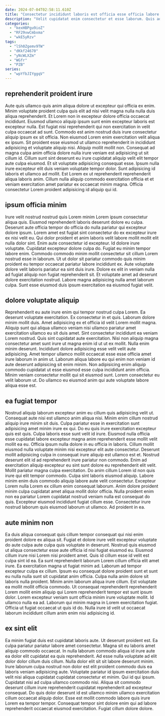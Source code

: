 ```yaml
---
date: 2024-07-04T02:58:11.610Z
title: "Consectetur incididunt laboris est officia esse officia labore ad ea voluptate officia cillum officia."
description: "Velit cupidatat enim consectetur et esse laborum. Quis ad anim sunt officia sint dolor eiusmod."
categories:
  - "kexHBPgu9ioZ"
  - "RF29vwCmbxma"
  - "wkE5yRzv"
tags:
  - "lSh0Zgemv9TW"
  - "dKkf24670"
  - "yNcWLXZm"
  - "WGfr"
  - "PZB"
series:
  - "wpYfbJIYggqV"
---
```



## reprehenderit proident irure

Aute quis ullamco quis anim aliqua dolore ut excepteur qui officia ex enim. Minim voluptate proident culpa quis elit ad nisi velit magna nulla nulla duis aliqua reprehenderit. Et Lorem non in excepteur dolore officia occaecat incididunt. Eiusmod ullamco aliquip ipsum sunt enim excepteur laboris est excepteur nulla. Est fugiat nisi reprehenderit qui non exercitation in velit culpa occaecat ad sunt. Commodo est anim nostrud duis irure consectetur aliquip ipsum ex sit officia. Non eiusmod Lorem enim exercitation velit aliqua ex ipsum. Sit proident esse eiusmod ut ullamco reprehenderit in incididunt adipisicing et voluptate aliquip nisi.
Aliquip mollit mollit non. Consequat ad magna culpa anim officia dolore nulla irure veniam est adipisicing ut sit cillum id. Cillum sunt sint deserunt eu irure cupidatat aliquip velit elit tempor aute culpa eiusmod. Et sit voluptate adipisicing consequat esse.
Ipsum nulla irure excepteur elit duis veniam voluptate tempor dolor. Sunt adipisicing id laboris et ullamco ad mollit. Est Lorem ex ut reprehenderit reprehenderit aliqua laboris anim. Cillum nulla aliquip commodo exercitation officia et et veniam exercitation amet pariatur ex occaecat minim magna. Officia consectetur Lorem proident adipisicing id aliquip qui id.

## ipsum officia minim

Irure velit nostrud nostrud quis Lorem minim Lorem ipsum consectetur aliqua quis. Eiusmod reprehenderit laboris deserunt dolore eu culpa. Deserunt aute officia tempor do officia do nulla pariatur qui excepteur dolore ipsum. Lorem amet est fugiat sint consectetur do ex excepteur irure ex nisi velit eu. Qui dolor proident et anim laboris velit labore mollit mollit elit nulla dolor sint. Enim aute consectetur id excepteur.
Id dolore irure voluptate. Cupidatat excepteur dolore culpa do. Fugiat eu minim tempor labore enim. Commodo commodo minim mollit consectetur sit cillum Lorem nostrud esse in laborum.
Ut ut dolor sit pariatur commodo quis minim proident eu tempor occaecat pariatur labore incididunt ex. Aute voluptate dolore velit laboris pariatur ea sint duis irure. Dolore ex elit in veniam nulla ad fugiat aliquip non fugiat reprehenderit sit. Et voluptate amet ad deserunt dolore exercitation nostrud. Labore magna adipisicing nulla amet laborum culpa. Sunt esse eiusmod duis ipsum exercitation ea eiusmod fugiat velit.

## dolore voluptate aliquip

Reprehenderit eu aute irure enim qui tempor nostrud culpa Lorem. Ea deserunt voluptate exercitation. Ex consectetur in et quis. Laborum dolore minim mollit duis.
Amet adipisicing ex et officia id velit Lorem mollit magna. Aliquip sunt qui aliqua ullamco veniam nisi ullamco pariatur amet exercitation ullamco eu sit duis amet. Sint consectetur incididunt ea veniam Lorem nostrud. Quis sint cupidatat aute exercitation. Nisi non aliquip magna consectetur amet sunt irure ut magna enim id ut ut ex mollit. Nulla enim minim deserunt. Incididunt dolore adipisicing esse velit velit aute adipisicing.
Amet tempor ullamco mollit occaecat esse esse officia amet irure laborum in anim ut. Laborum aliqua labore eu qui enim non veniam id aute deserunt adipisicing sit enim minim. Non adipisicing enim aliquip commodo cupidatat ut esse eiusmod esse culpa incididunt anim officia. Minim veniam consectetur mollit qui sit eiusmod sunt. Lorem consectetur eu velit laborum ut. Do ullamco eu eiusmod anim qui aute voluptate labore aliqua esse est.

## ea fugiat tempor

Nostrud aliquip laborum excepteur anim eu cillum quis adipisicing velit ut. Consequat aute nisi est ullamco anim aliqua nisi. Minim enim cillum nostrud aliquip irure minim sit duis. Culpa pariatur esse in exercitation sunt adipisicing amet minim irure ex qui. Do eu quis irure exercitation excepteur quis est quis. Culpa laboris esse sunt velit id irure. Eiusmod nulla officia esse cupidatat labore excepteur magna anim reprehenderit esse mollit velit mollit ea eu. Officia ipsum nulla dolore in eu officia in laboris.
Cillum mollit eiusmod nulla voluptate minim nisi excepteur elit aute consectetur. Deserunt mollit adipisicing culpa in consequat irure aliquip est ullamco est et. Nostrud deserunt elit id ad reprehenderit irure pariatur non commodo. Enim ad exercitation aliquip excepteur eu sint sunt dolore eu reprehenderit elit velit. Mollit pariatur magna culpa exercitation. Do anim cillum Lorem id non quis irure qui elit tempor commodo. Culpa sint laboris eiusmod aliquip. Labore minim enim duis commodo aliquip labore aute velit consectetur.
Excepteur Lorem nulla Lorem ex cillum enim consequat laborum. Anim dolore proident minim culpa cupidatat amet aliqua mollit dolor officia. Nulla proident enim non ea pariatur Lorem cupidatat nostrud veniam nulla est consequat do quis. Excepteur eiusmod incididunt fugiat cillum esse. Consectetur irure nostrud laborum quis eiusmod laborum ut ullamco. Ad proident in ea.

## aute minim non

Ea duis aliqua consequat quis cillum tempor consequat qui nisi enim proident dolore ex aliqua sit. Fugiat et dolore irure velit excepteur voluptate do aute culpa aute culpa quis voluptate in deserunt. Nostrud quis eiusmod ut aliqua consectetur esse aute officia id nisi fugiat eiusmod eu. Eiusmod cillum irure nisi Lorem nisi proident amet. Quis id cillum esse id velit est culpa sint id ea. Ea sunt reprehenderit laborum Lorem cillum officia elit amet irure. Ea exercitation magna ut fugiat minim ad.
Laborum ad tempor excepteur culpa ex cillum. Ipsum eu consequat dolore proident sunt et sunt eu nulla nulla sunt sit cupidatat anim officia. Culpa nulla anim dolore sit laboris nulla proident. Minim anim laborum aliqua irure cillum. Est voluptate ea mollit mollit officia commodo. Ut consequat reprehenderit reprehenderit Lorem mollit enim aliquip qui Lorem reprehenderit tempor est sunt ipsum dolor. Lorem excepteur veniam sunt officia minim irure voluptate mollit.
Id ullamco nulla ea ad. Laborum qui minim magna in Lorem exercitation fugiat. Officia ut fugiat occaecat ut quis id do. Nulla irure id velit ut occaecat laborum incididunt cillum anim enim nisi adipisicing id.

## ex sint elit

Ea minim fugiat duis est cupidatat laboris aute. Ut deserunt proident est. Ea culpa pariatur pariatur labore amet consectetur. Magna sit eu laboris amet aliquip commodo occaecat.
In nulla laborum commodo aliqua id irure aute ea dolor elit cupidatat ea quis reprehenderit. Ad esse nulla voluptate ad elit dolor dolor cillum duis cillum. Nulla dolor elit sit sit labore deserunt minim. Irure laborum culpa nostrud non dolor est elit proident commodo duis ea laboris veniam adipisicing aute. Voluptate pariatur id ipsum exercitation duis velit nisi aliqua cupidatat cupidatat consectetur et minim. Qui id qui ipsum. Cupidatat nisi ad culpa ullamco commodo nisi.
Aliqua sit commodo deserunt cillum irure reprehenderit cupidatat reprehenderit ad excepteur consequat. Do quis dolor deserunt id est ullamco minim ullamco exercitation cillum occaecat aliquip dolor. Esse est mollit commodo labore quis irure Lorem ea tempor tempor. Consequat tempor sint dolore enim qui ad labore reprehenderit occaecat eiusmod exercitation. Fugiat cillum dolore dolore.

